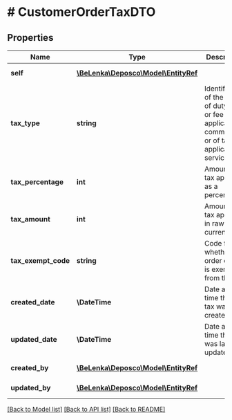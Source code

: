 # # CustomerOrderTaxDTO

## Properties

Name | Type | Description | Notes
------------ | ------------- | ------------- | -------------
**self** | [**\BeLenka\Deposco\Model\EntityRef**](EntityRef.md) |  | [optional] [readonly]
**tax_type** | **string** | Identification of the type of duty, tax, or fee applicable to commodities or of tax applicable to services. |
**tax_percentage** | **int** | Amount of tax applied as a percentage. | [optional]
**tax_amount** | **int** | Amount of tax applied in raw currency. |
**tax_exempt_code** | **string** | Code for whether the order or item is exempt from the tax. |
**created_date** | **\DateTime** | Date and time that the tax was created. | [optional] [readonly]
**updated_date** | **\DateTime** | Date and time that tax was last updated. | [optional] [readonly]
**created_by** | [**\BeLenka\Deposco\Model\EntityRef**](EntityRef.md) |  | [optional] [readonly]
**updated_by** | [**\BeLenka\Deposco\Model\EntityRef**](EntityRef.md) |  | [optional] [readonly]

[[Back to Model list]](../../README.md#models) [[Back to API list]](../../README.md#endpoints) [[Back to README]](../../README.md)
